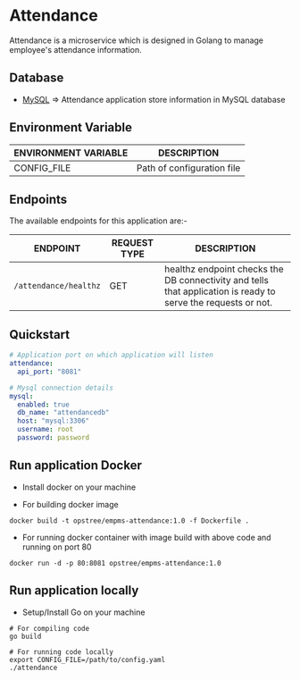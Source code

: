# Attendance

Attendance is a microservice which is designed in Golang to manage employee's attendance information.

## Database

- [MySQL](../mysql) => Attendance application store information in MySQL database

## Environment Variable

|**ENVIRONMENT VARIABLE**|**DESCRIPTION**|
|------------------------|---------------|
| CONFIG_FILE | Path of configuration file |

## Endpoints

The available endpoints for this application are:-

|**ENDPOINT**|**REQUEST TYPE**|**DESCRIPTION**|
|------------|----------------|---------------|
| `/attendance/healthz` | GET | healthz endpoint checks the DB connectivity and tells that application is ready to serve the requests or not. |

## Quickstart

```yaml
# Application port on which application will listen
attendance:
  api_port: "8081"

# Mysql connection details
mysql:
  enabled: true
  db_name: "attendancedb"
  host: "mysql:3306"
  username: root
  password: password
```

## Run application Docker

- Install docker on your machine

- For building docker image
```shell
docker build -t opstree/empms-attendance:1.0 -f Dockerfile .
```

- For running docker container with image build with above code and running on port 80
```shell
docker run -d -p 80:8081 opstree/empms-attendance:1.0
```

## Run application locally

- Setup/Install Go on your machine

```shell
# For compiling code
go build
```

```shell
# For running code locally
export CONFIG_FILE=/path/to/config.yaml
./attendance
```
